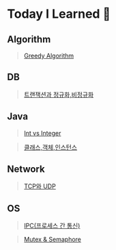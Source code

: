 # Today I Learned 🏃

## Algorithm

> [Greedy Algorithm](./Algorithm/Greedy%20Algorithm.md)

## DB

> [트랜잭션과 정규화,비정규화](./DB/%ED%8A%B8%EB%9E%9C%EC%9E%AD%EC%85%98%EA%B3%BC%20%EC%A0%95%EA%B7%9C%ED%99%94%2C%EB%B9%84%EC%A0%95%EA%B7%9C%ED%95%98.md)

## Java

> [Int vs Integer](./Java/Int%20vs%20Integer.md)

> [클래스,객체,인스턴스](./Java/%ED%81%B4%EB%9E%98%EC%8A%A4%2C%EA%B0%9D%EC%B2%B4%2C%EC%9D%B8%EC%8A%A4%ED%84%B4%EC%8A%A4.md)

## Network

> [TCP와 UDP](./Network/TCP%EC%99%80%20UDP.md)

## OS

> [IPC(프로세스 간 통신)](./OS/IPC.md)

> [Mutex & Semaphore](./OS/Mutex%20%26%20Semaphore.md)
